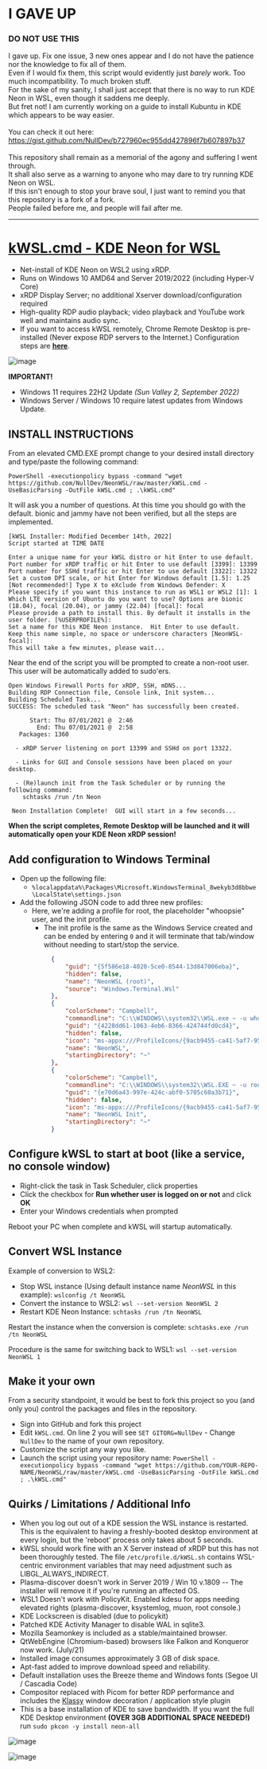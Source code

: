 # I GAVE UP 

### DO NOT USE THIS

I gave up. Fix one issue, 3 new ones appear and I do not have the patience nor the knowledge to fix all of them. <br>
Even if I would fix them, this script would evidently just _barely_ work. Too much incompatibility. To much broken stuff.<br>
For the sake of my sanity, I shall just accept that there is no way to run KDE Neon in WSL, even though it saddens me deeply. <br>
But fret not! I am currently working on a guide to install Kubuntu in KDE which appears to be way easier.<br><br>
You can check it out here: <br>
https://gist.github.com/NullDev/b727960ec955dd427896f7b607897b37 <br><br>
This repository shall remain as a memorial of the agony and suffering I went through. <br>
It shall also serve as a warning to anyone who may dare to try running KDE Neon on WSL. <br>
If this isn't enough to stop your brave soul, I just want to remind you that this repository is a fork of a fork. <br>
People failed before me, and people will fail after me.

---

# [kWSL.cmd - KDE Neon for WSL](https://github.com/NullDev/NeonWSL)

- Net-install of KDE Neon on WSL2 using xRDP.
- Runs on Windows 10 AMD64 and Server 2019/2022 (including Hyper-V Core)
- xRDP Display Server; no additional Xserver download/configuration required
- High-quality RDP audio playback; video playback and YouTube work well and maintains audio sync.
- If you want to access kWSL remotely, Chrome Remote Desktop is pre-installed (Never expose RDP servers to the Internet.) Configuration steps are [**here**](https://github.com/DesktopECHO/kWSL/wiki/Enable-Chrome-Remote-Desktop).

![image](https://user-images.githubusercontent.com/33142753/100149597-d3d57d80-2e74-11eb-899a-a7476b016e27.png)

**IMPORTANT!**

- Windows 11 requires 22H2 Update *(Sun Valley 2, September 2022)*
- Windows Server / Windows 10 require latest updates from Windows Update.

## INSTALL INSTRUCTIONS

From an elevated CMD.EXE prompt change to your desired install directory and type/paste the following command:

```batch
PowerShell -executionpolicy bypass -command "wget https://github.com/NullDev/NeonWSL/raw/master/kWSL.cmd -UseBasicParsing -OutFile kWSL.cmd ; .\kWSL.cmd"
```

It will ask you a number of questions. At this time you should go with the default. bionic and jammy have not been verified, but all the steps are implemented.

```text
[kWSL Installer: Modified December 14th, 2022]
Script started at TIME DATE

Enter a unique name for your kWSL distro or hit Enter to use default.
Port number for xRDP traffic or hit Enter to use default [3399]: 13399
Port number for SSHd traffic or hit Enter to use default [3322]: 13322
Set a custom DPI scale, or hit Enter for Windows default [1.5]: 1.25
[Not recommended!] Type X to eXclude from Windows Defender: X
Please specify if you want this instance to run as WSL1 or WSL2 [1]: 1
Which LTE version of Ubuntu do you want to use? Options are bionic (18.04), focal (20.04), or jammy (22.04) [focal]: focal
Please provide a path to install this. By default it installs in the user folder. [%USERPROFILE%]: 
Set a name for this KDE Neon instance.  Hit Enter to use default. 
Keep this name simple, no space or underscore characters [NeonWSL-focal]:
This will take a few minutes, please wait...
```

Near the end of the script you will be prompted to create a non-root user.  This user will be automatically added to sudo'ers.

```text
Open Windows Firewall Ports for xRDP, SSH, mDNS...
Building RDP Connection file, Console link, Init system...
Building Scheduled Task...
SUCCESS: The scheduled task "Neon" has successfully been created.

      Start: Thu 07/01/2021 @  2:46
        End: Thu 07/01/2021 @  2:58
   Packages: 1360

  - xRDP Server listening on port 13399 and SSHd on port 13322.

  - Links for GUI and Console sessions have been placed on your desktop.

  - (Re)launch init from the Task Scheduler or by running the following command:
    schtasks /run /tn Neon

 Neon Installation Complete!  GUI will start in a few seconds...
```

**When the script completes, Remote Desktop will be launched and it will automatically open your KDE Neon xRDP session!**

## Add configuration to Windows Terminal

- Open up the following file:
  - ````%localappdata%\Packages\Microsoft.WindowsTerminal_8wekyb3d8bbwe\LocalState\settings.json````
- Add the following JSON code to add three new profiles:
  - Here, we're adding a profile for root, the placeholder "whoopsie" user, and the init profile.  
    - The init profile is the same as the Windows Service created and can be ended by entering ```0``` and it will terminate that tab/window without needing to start/stop the service.  

```json
            {
                "guid": "{5f586e18-4020-5ce0-8544-13d847006eba}",
                "hidden": false,
                "name": "NeonWSL (root)",
                "source": "Windows.Terminal.Wsl"
            },
            {
                "colorScheme": "Campbell",
                "commandline": "C:\\WINDOWS\\system32\\WSL.exe ~ -u whoopsie -d NeonWSL",
                "guid": "{4228dd61-1063-4eb6-8366-424744fd0cd4}",
                "hidden": false,
                "icon": "ms-appx:///ProfileIcons/{9acb9455-ca41-5af7-950f-6bca1bc9722f}.png",
                "name": "NeonWSL",
                "startingDirectory": "~"
            },
            {
                "colorScheme": "Campbell",
                "commandline": "C:\\WINDOWS\\system32\\WSL.EXE ~ -u root -d NeonWSL -e initwsl 2",
                "guid": "{e70d6a43-997e-424c-abf0-5705c60a3b71}",
                "hidden": false,
                "icon": "ms-appx:///ProfileIcons/{9acb9455-ca41-5af7-950f-6bca1bc9722f}.png",
                "name": "NeonWSL Init",
                "startingDirectory": "~"
            }
```

## Configure kWSL to start at boot (like a service, no console window)

- Right-click the task in Task Scheduler, click properties
- Click the checkbox for **Run whether user is logged on or not** and click **OK**
- Enter your Windows credentials when prompted

 Reboot your PC when complete and kWSL will startup automatically.

## Convert WSL Instance

Example of conversion to WSL2:

- Stop WSL instance (Using default instance name *NeonWSL* in this example):
 ````wslconfig /t NeonWSL````
- Convert the instance to WSL2:
 ````wsl --set-version NeonWSL 2````
- Restart KDE Neon Instance:
 ````schtasks /run /tn NeonWSL````

Restart the instance when the conversion is complete: `schtasks.exe /run /tn NeonWSL`

Procedure is the same for switching back to WSL1: ````wsl --set-version NeonWSL 1````

## Make it your own

From a security standpoint, it would be best to fork this project so you (and only you) control the packages and files in the repository.

- Sign into GitHub and fork this project
- Edit ```kWSL.cmd```.  On line 2 you will see ```SET GITORG=NullDev``` - Change ```NullDev``` to the name of your own repository.
- Customize the script any way you like.
- Launch the script using your repository name:
 ```PowerShell -executionpolicy bypass -command "wget https://github.com/YOUR-REPO-NAME/NeonWSL/raw/master/kWSL.cmd -UseBasicParsing -OutFile kWSL.cmd ; .\kWSL.cmd"```

## Quirks / Limitations / Additional Info

- When you log out out of a KDE session the WSL instance is restarted.  This is the equivalent to having a freshly-booted desktop environment at every login, but the 'reboot' process only takes about 5 seconds.  
- kWSL should work fine with an X Server instead of xRDP but this has not been thoroughly tested.  The file ```/etc/profile.d/kWSL.sh``` contains WSL-centric environment variables that may need adjustment such as LIBGL_ALWAYS_INDIRECT.
- Plasma-discover doesn't work in Server 2019 / Win 10 v.1809 -- The installer will remove it if you're running an affected OS.
- WSL1 Doesn't work with PolicyKit.  Enabled kdesu for apps needing elevated rights (plasma-discover, ksystemlog, muon, root console.)
- KDE Lockscreen is disabled (due to policykit)  
- Patched KDE Activity Manager to disable WAL in sqlite3.
- Mozilla Seamonkey is included as a stable/maintained browser.
- QtWebEngine (Chromium-based) browsers like Falkon and Konqueror now work. (July/21)
- Installed image consumes approximately 3 GB of disk space.
- Apt-fast added to improve download speed and reliability.
- Default installation uses the Breeze theme and Windows fonts (Segoe UI / Cascadia Code)
- Compositor replaced with Picom for better RDP performance and includes the [Klassy](https://www.reddit.com/r/kde/comments/wju5g9/klassy_v40_window_decoration_application_style/) window decoration / application style plugin
- This is a base installation of KDE to save bandwidth.  If you want the full KDE Desktop environment **(OVER 3GB ADDITIONAL SPACE NEEDED!)** run ```sudo pkcon -y install neon-all```

![image](https://user-images.githubusercontent.com/33142753/100148485-33cb2480-2e73-11eb-932b-54e34b445575.png)

![image](https://user-images.githubusercontent.com/33142753/100385367-c21ce300-2ff8-11eb-9276-6f51b366839f.png)
